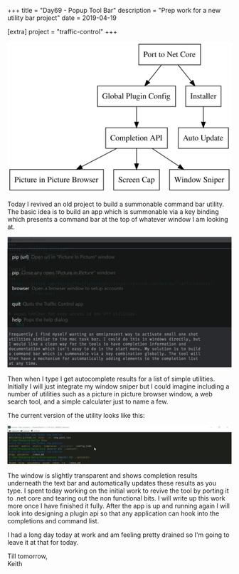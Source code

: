 +++
title = "Day69 - Popup Tool Bar"
description = "Prep work for a new utility bar project"
date = 2019-04-19

[extra]
project = "traffic-control"
+++

![Todo](./todo.svg)

Today I revived an old project to build a summonable command bar utility. The
basic idea is to build an app which is summonable via a key binding which
presents a command bar at the top of whatever window I am looking at. 

![Traffic Control](TrafficControl.PNG)

Then when I type I get autocomplete results for a list of simple utilities.
Initially I will just integrate my window sniper but I could imagine including a
number of utilities such as a picture in picture browser window, a web search
tool, and a simple calculater just to name a few.

The current version of the utility looks like this:

![Traffic Control Demo](TrafficControlDemo.gif)

The window is slightly transparent and shows completion results underneath the
text bar and automatically updates these results as you type. I spent today
working on the initial work to revive the tool by porting it to .net core and
tearing out the non functional bits. I will write up this work more once I have
finished it fully. After the app is up and running again I will look into
designing a plugin api so that any application can hook into the completions and
command list.

I had a long day today at work and am feeling pretty drained so I'm going to
leave it at that for today.

Till tomorrow,  
Keith
